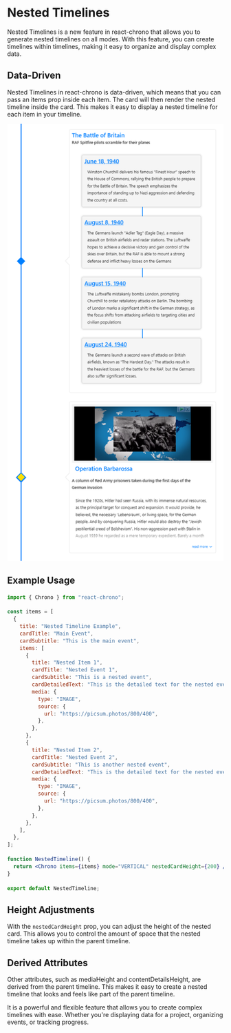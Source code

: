 # Nested Timelines

Nested Timelines is a new feature in react-chrono that allows you to generate nested timelines on all modes. With this feature, you can create timelines within timelines, making it easy to organize and display complex data.

## Data-Driven

Nested Timelines in react-chrono is data-driven, which means that you can pass an items prop inside each item. The card will then render the nested timeline inside the card. This makes it easy to display a nested timeline for each item in your timeline.

![nested](./assets/nested.png)

## Example Usage

```jsx
import { Chrono } from "react-chrono";

const items = [
  {
    title: "Nested Timeline Example",
    cardTitle: "Main Event",
    cardSubtitle: "This is the main event",
    items: [
      {
        title: "Nested Item 1",
        cardTitle: "Nested Event 1",
        cardSubtitle: "This is a nested event",
        cardDetailedText: "This is the detailed text for the nested event 1",
        media: {
          type: "IMAGE",
          source: {
            url: "https://picsum.photos/800/400",
          },
        },
      },
      {
        title: "Nested Item 2",
        cardTitle: "Nested Event 2",
        cardSubtitle: "This is another nested event",
        cardDetailedText: "This is the detailed text for the nested event 2",
        media: {
          type: "IMAGE",
          source: {
            url: "https://picsum.photos/800/400",
          },
        },
      },
    ],
  },
];

function NestedTimeline() {
  return <Chrono items={items} mode="VERTICAL" nestedCardHeight={200} />;
}

export default NestedTimeline;
```

## Height Adjustments

With the `nestedCardHeight` prop, you can adjust the height of the nested card. This allows you to control the amount of space that the nested timeline takes up within the parent timeline.

## Derived Attributes

Other attributes, such as mediaHeight and contentDetailsHeight, are derived from the parent timeline. This makes it easy to create a nested timeline that looks and feels like part of the parent timeline.

It is a powerful and flexible feature that allows you to create complex timelines with ease. Whether you're displaying data for a project, organizing events, or tracking progress.
